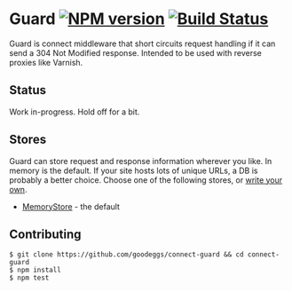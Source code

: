 Guard [![NPM version](https://badge.fury.io/js/connect-guard.png)](http://badge.fury.io/js/connect-guard) [![Build Status](https://travis-ci.org/goodeggs/connect-guard.png)](https://travis-ci.org/goodeggs/connect-guard)
============

Guard is connect middleware that short circuits request handling if it can send a 304 Not Modified response.
Intended to be used with reverse proxies like Varnish.

Status
------------

Work in-progress. Hold off for a bit.

Stores
------
Guard can store request and response information wherever you like.  In memory is the default.  If your site hosts lots of unique URLs, a DB is probably a better choice.  Choose one of the following stores, or [write your own](docs/writing_a_store.md).

- [MemoryStore](src/memory_store.coffee) - the default

Contributing
-------------

```
$ git clone https://github.com/goodeggs/connect-guard && cd connect-guard
$ npm install
$ npm test
```

